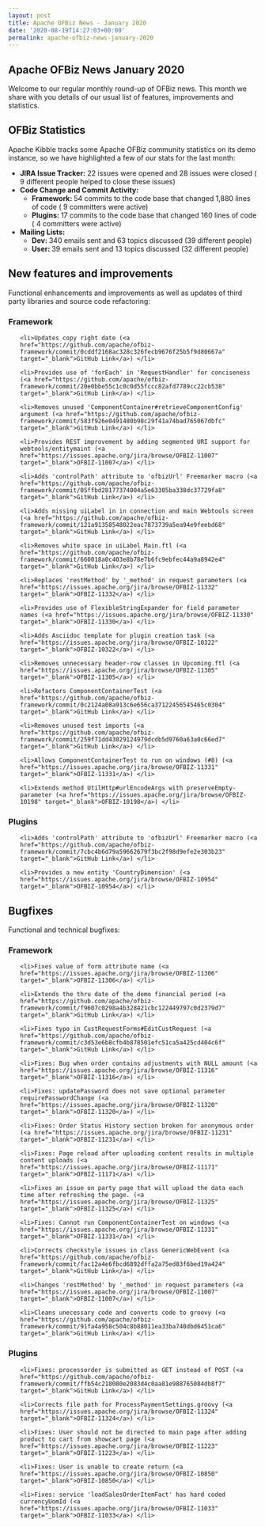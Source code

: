 ```yaml
---
layout: post
title: Apache OFBiz News - January 2020
date: '2020-08-19T14:27:03+00:00'
permalink: apache-ofbiz-news-january-2020
---
```

<h2>Apache OFBiz News January 2020</h2><p>Welcome to our regular monthly round-up of OFBiz news. This month we 
share with you details of our usual list of features, improvements and 
statistics.</p><h2><span style="letter-spacing: -0.018em;">OFBiz Statistics</span></h2> 
  <p>Apache Kibble tracks some Apache OFBiz community statistics on its 
demo instance, so we have highlighted a few of our stats for the last 
month:</p> 
  <ul><li><strong>JIRA Issue Tracker:</strong> 22 issues were opened and 28 issues were closed ( 9 different people helped to close these issues)</li><li><strong>Code Change and Commit Activity:</strong> 
      <ul><li><strong>Framework: </strong>54 commits to the code base that changed 1,880 lines of code ( 9 committers were active)</li><li><strong>Plugins: </strong>17 commits to the code base that changed 160 lines of code ( 4 committers were active)</li></ul> 
    </li><li><strong>Mailing Lists:</strong> 
      <ul><li><strong>Dev: </strong>340 emails sent and 63 topics discussed (39 different people)</li><li><strong>User: </strong>39 emails sent and 13 topics discussed (32 different people) <br></li></ul></li></ul><h2>New features and improvements</h2>

Functional enhancements and improvements as well as updates of third party libraries and source code refactoring:

<h3>Framework</h3>

<ul>

    <li>Updates copy right date (<a href="https://github.com/apache/ofbiz-framework/commit/0cddf2168ac328c326fecb9676f25b5f9d80667a" target="_blank">GitHub Link</a>) </li>

    <li>Provides use of 'forEach' in 'RequestHandler' for conciseness (<a href="https://github.com/apache/ofbiz-framework/commit/20e0bbe55c1c0c0d55fccc82afd7789cc22cb538" target="_blank">GitHub Link</a>) </li>

    <li>Removes unused 'ComponentContainer#retrieveComponentConfig' argument (<a href="https://github.com/apache/ofbiz-framework/commit/583f926e0491480b98c29f41a74bad765067dbfc" target="_blank">GitHub Link</a>) </li>

    <li>Provides REST improvement by adding segmented URI support for webtools/entitymaint (<a href="https://issues.apache.org/jira/browse/OFBIZ-11007" target="_blank">OFBIZ-11007</a>) </li>

    <li>Adds 'controlPath' attribute to 'ofbizUrl' Freemarker macro (<a href="https://github.com/apache/ofbiz-framework/commit/05ffbd28177374004a5e63305ba338dc37729fa8" target="_blank">GitHub Link</a>) </li>

    <li>Adds missing uiLabel in in connection and main Webtools screen (<a href="https://github.com/apache/ofbiz-framework/commit/121a91358548022eac7873739a5ea94e9feebd68" target="_blank">GitHub Link</a>) </li>

    <li>Removes white space in uiLabel Main.ftl (<a href="https://github.com/apache/ofbiz-framework/commit/660018a0c403e8b78e7b6fc9ebfec44a9a8942e4" target="_blank">GitHub Link</a>) </li>

    <li>Replaces 'restMethod' by '_method' in request parameters (<a href="https://issues.apache.org/jira/browse/OFBIZ-11332" target="_blank">OFBIZ-11332</a>) </li>

    <li>Provides use of FlexibleStringExpander for field parameter names (<a href="https://issues.apache.org/jira/browse/OFBIZ-11330" target="_blank">OFBIZ-11330</a>) </li>

    <li>Adds Asciidoc template for plugin creation task (<a href="https://issues.apache.org/jira/browse/OFBIZ-10322" target="_blank">OFBIZ-10322</a>) </li>

    <li>Removes unnecessary header-row classes in Upcoming.ftl (<a href="https://issues.apache.org/jira/browse/OFBIZ-11305" target="_blank">OFBIZ-11305</a>) </li>

    <li>Refactors ComponentContainerTest (<a href="https://github.com/apache/ofbiz-framework/commit/0c2124a08a913c6e656ca37122456545465c0304" target="_blank">GitHub Link</a>) </li>

    <li>Removes unused test imports (<a href="https://github.com/apache/ofbiz-framework/commit/259f71dd43029124979dcdb5d9760a63a0c66ed7" target="_blank">GitHub Link</a>) </li>

    <li>Allows ComponentContainerTest to run on windows (#8) (<a href="https://issues.apache.org/jira/browse/OFBIZ-11331" target="_blank">OFBIZ-11331</a>) </li>

    <li>Extends method UtilHttp#urlEncodeArgs with preserveEmpty-parameter (<a href="https://issues.apache.org/jira/browse/OFBIZ-10198" target="_blank">OFBIZ-10198</a>) </li>

</ul>

<h3>Plugins</h3>

<ul>

    <li>Adds 'controlPath' attribute to 'ofbizUrl' Freemarker macro (<a href="https://github.com/apache/ofbiz-framework/commit/7cbc4b6d79a59662679f3bc2f98d9efe2e303b23" target="_blank">GitHub Link</a>) </li>

    <li>Provides a new entity 'CountryDimension' (<a href="https://issues.apache.org/jira/browse/OFBIZ-10954" target="_blank">OFBIZ-10954</a>) </li>

</ul>

<h2>Bugfixes</h2>

Functional and technical bugfixes:

<h3>Framework</h3>

<ul>

    <li>Fixes value of form attribute name (<a href="https://issues.apache.org/jira/browse/OFBIZ-11306" target="_blank">OFBIZ-11306</a>) </li>

    <li>Extends the thru date of the demo financial period (<a href="https://github.com/apache/ofbiz-framework/commit/f9607c0298a4b328421cbc122449797c0d2379d7" target="_blank">GitHub Link</a>) </li>

    <li>Fixes typo in CustRequestForms#EditCustRequest (<a href="https://github.com/apache/ofbiz-framework/commit/c3d53e6b8cfb4b878501efc51ca5a425cd404c6f" target="_blank">GitHub Link</a>) </li>

    <li>Fixes: Bug when order contains adjustments with NULL amount (<a href="https://issues.apache.org/jira/browse/OFBIZ-11316" target="_blank">OFBIZ-11316</a>) </li>

    <li>Fixes: updatePassword does not save optional parameter requirePasswordChange (<a href="https://issues.apache.org/jira/browse/OFBIZ-11320" target="_blank">OFBIZ-11320</a>) </li>

    <li>Fixes: Order Status History section broken for anonymous order (<a href="https://issues.apache.org/jira/browse/OFBIZ-11231" target="_blank">OFBIZ-11231</a>) </li>

    <li>Fixes: Page reload after uploading content results in multiple content uploads (<a href="https://issues.apache.org/jira/browse/OFBIZ-11171" target="_blank">OFBIZ-11171</a>) </li>

    <li>Fixes an issue on party page that will upload the data each time after refreshing the page. (<a href="https://issues.apache.org/jira/browse/OFBIZ-11325" target="_blank">OFBIZ-11325</a>) </li>

    <li>Fixes: Cannot run ComponentContainerTest on windows (<a href="https://issues.apache.org/jira/browse/OFBIZ-11331" target="_blank">OFBIZ-11331</a>) </li>

    <li>Corrects checkstyle issues in class GenericWebEvent (<a href="https://github.com/apache/ofbiz-framework/commit/fac12a4e6fbcd6892dffa2a75ed83f6bed19a424" target="_blank">GitHub Link</a>) </li>

    <li>Changes 'restMethod' by '_method' in request parameters (<a href="https://issues.apache.org/jira/browse/OFBIZ-11007" target="_blank">OFBIZ-11007</a>) </li>

    <li>Cleans unecessary code and converts code to groovy (<a href="https://github.com/apache/ofbiz-framework/commit/91fa4a958c504c8b88011ea33ba740dbd6451ca6" target="_blank">GitHub Link</a>) </li>

</ul>

<h3>Plugins</h3>

<ul>

    <li>Fixes: processorder is submitted as GET instead of POST (<a href="https://github.com/apache/ofbiz-framework/commit/ffb54c218080e2083d4c0aa81e988765084db8f7" target="_blank">GitHub Link</a>) </li>

    <li>Corrects file path for ProcessPaymentSettings.groovy (<a href="https://issues.apache.org/jira/browse/OFBIZ-11324" target="_blank">OFBIZ-11324</a>) </li>

    <li>Fixes: User should not be directed to main page after adding product to cart from showcart page (<a href="https://issues.apache.org/jira/browse/OFBIZ-11223" target="_blank">OFBIZ-11223</a>) </li>

    <li>Fixes: User is unable to create return (<a href="https://issues.apache.org/jira/browse/OFBIZ-10850" target="_blank">OFBIZ-10850</a>) </li>

    <li>Fixes: service 'loadSalesOrderItemFact' has hard coded currencyUomId (<a href="https://issues.apache.org/jira/browse/OFBIZ-11033" target="_blank">OFBIZ-11033</a>) </li>

</ul>

